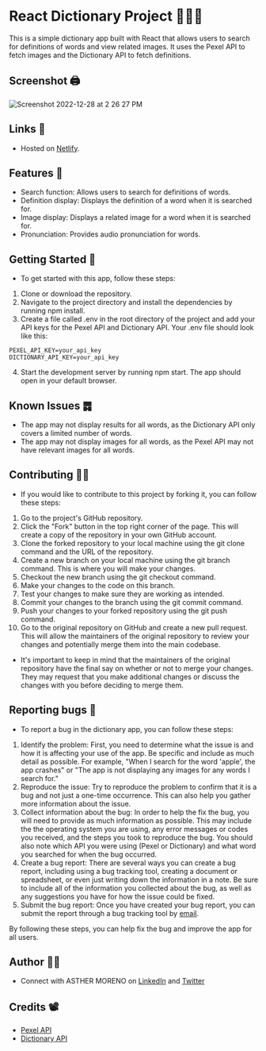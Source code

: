 # React Dictionary Project 👩🏼‍💻

This is a simple dictionary app built with React that allows users to search for definitions of words and view related images. It uses the Pexel API to fetch images and the Dictionary API to fetch definitions.

## Screenshot 🖨️

![Screenshot 2022-12-28 at 2 26 27 PM](https://user-images.githubusercontent.com/89284873/209868304-1999373a-a328-4884-b372-a7ddde04de99.png)

## Links 🔗
- Hosted on [Netlify](https://ashmoreno-dictionary.netlify.app).

## Features 📡
- Search function: Allows users to search for definitions of words.
- Definition display: Displays the definition of a word when it is searched for.
- Image display: Displays a related image for a word when it is searched for.
- Pronunciation: Provides audio pronunciation for words.

## Getting Started 🏁
- To get started with this app, follow these steps:

1. Clone or download the repository.
2. Navigate to the project directory and install the dependencies by running npm install.
3. Create a file called .env in the root directory of the project and add your API keys for the Pexel API and Dictionary API. Your .env file should look like this:

```
PEXEL_API_KEY=your_api_key
DICTIONARY_API_KEY=your_api_key
```

4. Start the development server by running npm start. The app should open in your default browser.

## Known Issues ䷅
- The app may not display results for all words, as the Dictionary API only covers a limited number of words.
- The app may not display images for all words, as the Pexel API may not have relevant images for all words.

## Contributing 👯‍♂️
- If you would like to contribute to this project by forking it, you can follow these steps:

1. Go to the project's GitHub repository.
2. Click the "Fork" button in the top right corner of the page. This will create a copy of the repository in your own GitHub account.
3. Clone the forked repository to your local machine using the git clone command and the URL of the repository.
4. Create a new branch on your local machine using the git branch command. This is where you will make your changes.
5. Checkout the new branch using the git checkout command.
6. Make your changes to the code on this branch.
7. Test your changes to make sure they are working as intended.
8. Commit your changes to the branch using the git commit command.
9. Push your changes to your forked repository using the git push command.
10. Go to the original repository on GitHub and create a new pull request. This will allow the maintainers of the original repository to review your changes and potentially merge them into the main codebase.

- It's important to keep in mind that the maintainers of the original repository have the final say on whether or not to merge your changes. They may request that you make additional changes or discuss the changes with you before deciding to merge them.

## Reporting bugs 🐛
- To report a bug in the dictionary app, you can follow these steps:

1. Identify the problem: First, you need to determine what the issue is and how it is affecting your use of the app. Be specific and include as much detail as possible. For example, "When I search for the word 'apple', the app crashes" or "The app is not displaying any images for any words I search for."
2. Reproduce the issue: Try to reproduce the problem to confirm that it is a bug and not just a one-time occurrence. This can also help you gather more information about the issue.
3. Collect information about the bug: In order to help the fix the bug, you will need to provide as much information as possible. This may include the the operating system you are using, any error messages or codes you received, and the steps you took to reproduce the bug. You should also note which API you were using (Pexel or Dictionary) and what word you searched for when the bug occurred.
4. Create a bug report: There are several ways you can create a bug report, including using a bug tracking tool, creating a document or spreadsheet, or even just writing down the information in a note. Be sure to include all of the information you collected about the bug, as well as any suggestions you have for how the issue could be fixed.
5. Submit the bug report: Once you have created your bug report, you can submit the report through a bug tracking tool by <a href="mailto:hello@ashmoreno.dev">email</a>.

By following these steps, you can help fix the bug and improve the app for all users.

## Author 👸🏼
- Connect with ASTHER MORENO on [LinkedIn](https://www.linkedin.com/in/asthermoreno10/) and [Twitter](https://twitter.com/sexy_gravy)

## Credits 📽️
- [Pexel API](https://www.pexels.com/api/)
- [Dictionary API](https://dictionaryapi.com)


